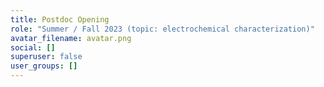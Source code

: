 ```yaml
---
title: Postdoc Opening
role: "Summer / Fall 2023 (topic: electrochemical characterization)"
avatar_filename: avatar.png
social: []
superuser: false
user_groups: []
---
```

